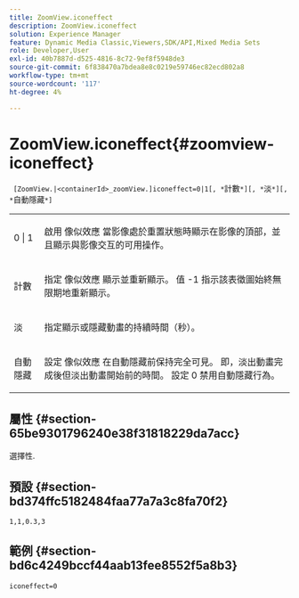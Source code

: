 ```yaml
---
title: ZoomView.iconeffect
description: ZoomView.iconeffect
solution: Experience Manager
feature: Dynamic Media Classic,Viewers,SDK/API,Mixed Media Sets
role: Developer,User
exl-id: 40b7887d-d525-4816-8c72-9ef8f5948de3
source-git-commit: 6f838470a7bdea8e8c0219e59746ec82ecd802a8
workflow-type: tm+mt
source-wordcount: '117'
ht-degree: 4%

---
```


# ZoomView.iconeffect{#zoomview-iconeffect}

` [ZoomView.|<containerId>_zoomView.]iconeffect=0|1[, *`計數`*][, *`淡`*][, *`自動隱藏`*]`

<table id="table_6CAA904E976A41BD994D8926F46F0BAF"> 
 <tbody> 
  <tr> 
   <td colname="col1"> <p> <span class="codeph"> 0 | 1</span> </p> </td> 
   <td colname="col2"> <p> 啟用 <span class="codeph"> 像似效應</span> 當影像處於重置狀態時顯示在影像的頂部，並且顯示與影像交互的可用操作。 </p> </td> 
  </tr> 
  <tr> 
   <td colname="col1"> <p> <span class="codeph"><span class="varname"> 計數</span></span> </p> </td> 
   <td colname="col2"> <p> 指定 <span class="codeph"> 像似效應</span> 顯示並重新顯示。 值 <span class="codeph"> -1</span> 指示該表徵圖始終無限期地重新顯示。 </p> </td> 
  </tr> 
  <tr> 
   <td colname="col1"> <p><span class="codeph"><span class="varname"> 淡</span></span> </p> </td> 
   <td colname="col2"> <p>指定顯示或隱藏動畫的持續時間（秒）。 </p> </td> 
  </tr> 
  <tr> 
   <td colname="col1"> <p><span class="codeph"><span class="varname"> 自動隱藏</span></span> </p> </td> 
   <td colname="col2"> <p>設定 <span class="codeph"> 像似效應</span> 在自動隱藏前保持完全可見。 即，淡出動畫完成後但淡出動畫開始前的時間。 設定 <span class="codeph"> 0</span> 禁用自動隱藏行為。 </p> </td> 
  </tr> 
 </tbody> 
</table>

## 屬性 {#section-65be9301796240e38f31818229da7acc}

選擇性.

## 預設 {#section-bd374ffc5182484faa77a7a3c8fa70f2}

`1,1,0.3,3`

## 範例 {#section-bd6c4249bccf44aab13fee8552f5a8b3}

`iconeffect=0`
